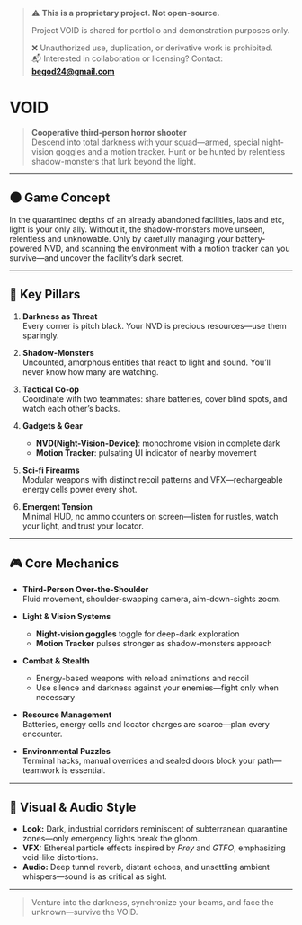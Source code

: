 > ⚠️ **This is a proprietary project. Not open-source.**
>
> Project VOID is shared for portfolio and demonstration purposes only.
>  
> ❌ Unauthorized use, duplication, or derivative work is prohibited.  
> 📬 Interested in collaboration or licensing? Contact: **begod24@gmail.com**

# VOID

> **Cooperative third-person horror shooter**  
> Descend into total darkness with your squad—armed, special night-vision goggles and a motion tracker. Hunt or be hunted by relentless shadow-monsters that lurk beyond the light.

---

## 🌑 Game Concept

In the quarantined depths of an already abandoned facilities, labs and etc, light is your only ally. Without it, the shadow-monsters move unseen, relentless and unknowable. Only by carefully managing your battery-powered NVD, and scanning the environment with a motion tracker can you survive—and uncover the facility’s dark secret.

---

## 🔦 Key Pillars

1. **Darkness as Threat**  
   Every corner is pitch black. Your NVD is precious resources—use them sparingly.

2. **Shadow-Monsters**  
   Uncounted, amorphous entities that react to light and sound. You’ll never know how many are watching.

3. **Tactical Co-op**  
   Coordinate with two teammates: share batteries, cover blind spots, and watch each other’s backs.

4. **Gadgets & Gear**   
   - **NVD(Night-Vision-Device)**: monochrome vision in complete dark  
   - **Motion Tracker**: pulsating UI indicator of nearby movement  

5. **Sci-fi Firearms**  
   Modular weapons with distinct recoil patterns and VFX—rechargeable energy cells power every shot.

6. **Emergent Tension**  
   Minimal HUD, no ammo counters on screen—listen for rustles, watch your light, and trust your locator.

---

## 🎮 Core Mechanics

- **Third-Person Over-the-Shoulder**  
  Fluid movement, shoulder-swapping camera, aim-down-sights zoom.

- **Light & Vision Systems** 
  - **Night-vision goggles** toggle for deep-dark exploration  
  - **Motion Tracker** pulses stronger as shadow-monsters approach  

- **Combat & Stealth**  
  - Energy-based weapons with reload animations and recoil  
  - Use silence and darkness against your enemies—fight only when necessary  

- **Resource Management**  
  Batteries, energy cells and locator charges are scarce—plan every encounter.

- **Environmental Puzzles**  
  Terminal hacks, manual overrides and sealed doors block your path—teamwork is essential.

---

## 🎨 Visual & Audio Style

- **Look:** Dark, industrial corridors reminiscent of subterranean quarantine zones—only emergency lights break the gloom.  
- **VFX:** Ethereal particle effects inspired by *Prey* and *GTFO*, emphasizing void-like distortions.  
- **Audio:** Deep tunnel reverb, distant echoes, and unsettling ambient whispers—sound is as critical as sight.

---
> Venture into the darkness, synchronize your beams, and face the unknown—survive the VOID.  
